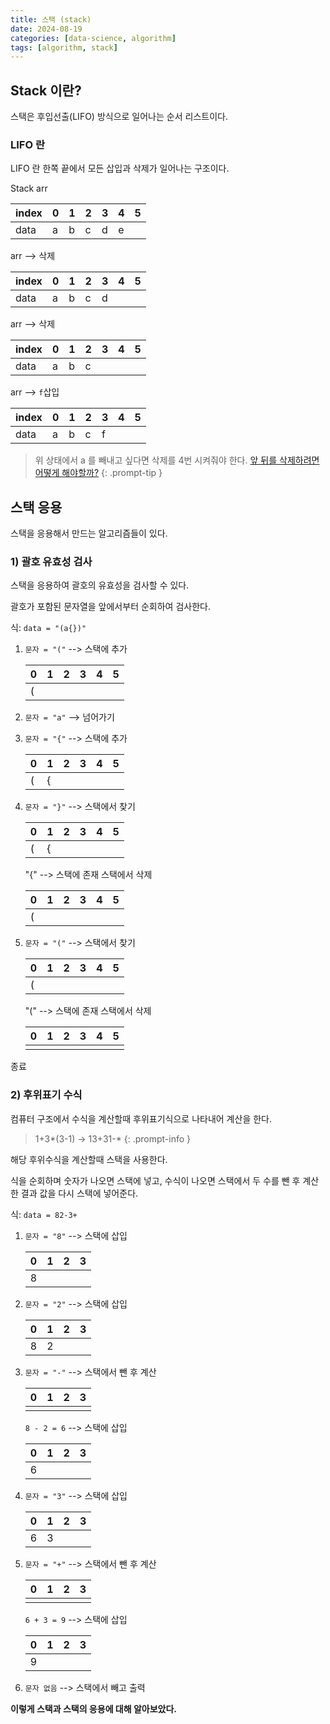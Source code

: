 ```yaml
---
title: 스택 (stack)
date: 2024-08-19
categories: [data-science, algorithm]
tags: [algorithm, stack]
---
```

## Stack 이란?

스택은 후입선출(LIFO) 방식으로 일어나는 순서 리스트이다.

### LIFO 란

LIFO 란 한쪽 끝에서 모든 삽입과 삭제가 일어나는 구조이다.

Stack arr

| index | 0 | 1 | 2 | 3 | 4 | 5 |
| ----- | - | - | - | - | - | - |
| data  | a | b | c | d | e |   |

arr --> 삭제

| index | 0 | 1 | 2 | 3 | 4 | 5 |
| ----- |---|---|---|---|---|---|
| data  | a | b | c | d |   |   |

arr --> 삭제

| index | 0 | 1 | 2 | 3 | 4 | 5 |
| ----- |---|---|---|---|---|---|
| data  | a | b | c |   |   |   |

arr --> `f`삽입

| index | 0 | 1 | 2 | 3 | 4 | 5 |
| ----- |---|---|---|---|---|---|
| data  | a | b | c | f |   |   |

> 위 상태에서 a 를 빼내고 싶다면 삭제를 4번 시켜줘야 한다. [앞 뒤를 삭제하려면 어떻게 해야할까?](/posts/list)
{: .prompt-tip }

## 스택 응용
스택을 응용해서 만드는 알고리즘들이 있다.

### 1) 괄호 유효성 검사
스택을 응용하여 괄호의 유효성을 검사할 수 있다.

괄호가 포함된 문자열을 앞에서부터 순회하여 검사한다.

식: `data = "(a{})"`
1. `문자 = "("` --> 스택에 추가

    | 0 | 1 | 2 | 3 | 4 | 5 |
    |---|---|---|---|---|---|
    | ( |   |   |   |   |   |
2. `문자 = "a"` --> 넘어가기
3. `문자 = "{"` --> 스택에 추가

   | 0 | 1 | 2 | 3 | 4 | 5 |
   |---|---|---|---|---|---|
   | ( | { |   |   |   |   |
4. `문자 = "}"` --> 스택에서 찾기
   
   | 0 | 1 | 2 | 3 | 4 | 5 |
   |---|---|---|---|---|---|
   | ( | { |   |   |   |   |

    "{" --> 스택에 존재
    스택에서 삭제

   | 0 | 1 | 2 | 3 | 4 | 5 |
   |---|---|---|---|---|---|
   | ( |   |   |   |   |   |
5. `문자 = "("` --> 스택에서 찾기

   | 0 | 1 | 2 | 3 | 4 | 5 |
   |---|---|---|---|---|---|
   | ( |   |   |   |   |   |

    "(" --> 스택에 존재
    스택에서 삭제

   | 0 | 1 | 2 | 3 | 4 | 5 |
   |---|---|---|---|---|---|
   |   |   |   |   |   |   |

종료

### 2) 후위표기 수식
컴퓨터 구조에서 수식을 계산할때 후위표기식으로 나타내어 계산을 한다.

> 1+3*(3-1) -> 13+31-*
{: .prompt-info }

해당 후위수식을 계산할때 스택을 사용한다.

식을 순회하며 숫자가 나오면 스택에 넣고, 수식이 나오면 스택에서 두 수를 뺀 후 계산한 결과 값을 다시 스택에 넣어준다.

식: `data = 82-3+`

1. `문자 = "8"` --> 스택에 삽입
 
   | 0 | 1 | 2 | 3 |
   |---|---|---|---|
   | 8 |   |   |   |
2. `문자 = "2"` --> 스택에 삽입

   | 0 | 1 | 2 | 3 | 
   |---|---|---|---|
   | 8 | 2 |   |   |
3. `문자 = "-"` --> 스택에서 뺀 후 계산

   | 0 | 1 | 2 | 3 |  
   |---|---|---|---|
   |   |   |   |   |

    `8 - 2 = 6` --> 스택에 삽입

    | 0 | 1 | 2 | 3 |
    |---|---|---|---|
    | 6 |   |   |   |
4. `문자 = "3"` --> 스택에 삽입

   | 0 | 1 | 2 | 3 |
   |---|---|---|---|
   | 6 | 3 |   |   |
5. `문자 = "+"` --> 스택에서 뺀 후 계산

   | 0 | 1 | 2 | 3 | 
   |---|---|---|---|
   |   |   |   |   |

    `6 + 3 = 9` --> 스택에 삽입

   | 0 | 1 | 2 | 3 |  
   |---|---|---|---|
   | 9 |   |   |   |
6. `문자 없음` --> 스택에서 빼고 출력

**이렇게 스택과 스택의 응용에 대해 알아보았다.**
